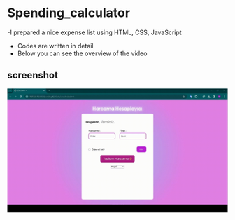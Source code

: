 # Spending_calculator
-I prepared a nice expense list using HTML, CSS, JavaScript
- Codes are written in detail
- Below you can see the overview of the video
## screenshot
![](images/screen.gif)
